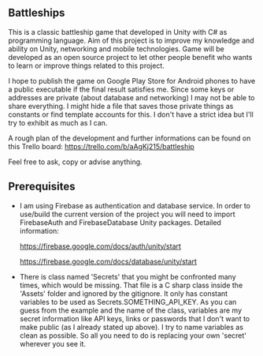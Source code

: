 Battleships
--
This is a classic battleship game that developed in Unity with C# as programming language. Aim of this project is to improve my knowledge and ability on Unity, networking and mobile technologies. Game will be developed as an open source project to let other people benefit who wants to learn or improve things related to this project.

I hope to publish the game on Google Play Store for Android phones to have a public executable if the final result satisfies me. Since some keys or addresses are private (about database and networking) I may not be able to share everything. I might hide a file that saves those private things as constants or find template accounts for this. I don't have a strict idea but I'll try to exhibit as much as I can.

A rough plan of the development and further informations can be found on this Trello board: https://trello.com/b/aAgKj215/battleship

Feel free to ask, copy or advise anything.

Prerequisites
--
- I am using Firebase as authentication and database service. In order to use/build the current version of the project you will need to import FirebaseAuth and FirebaseDatabase Unity packages. Detailed information:

  https://firebase.google.com/docs/auth/unity/start

  https://firebase.google.com/docs/database/unity/start

- There is class named 'Secrets' that you might be confronted many times, which would be missing. That file is a C sharp class inside the 'Assets' folder and ignored by the gitignore. It only has constant variables to be used as Secrets.SOMETHING_API_KEY. As you can guess from the example and the name of the class, variables are my secret information like API keys, links or passwords that I don't want to make public (as I already stated up above). I try to name variables as clean as possible. So all you need to do is replacing your own 'secret' wherever you see it.
